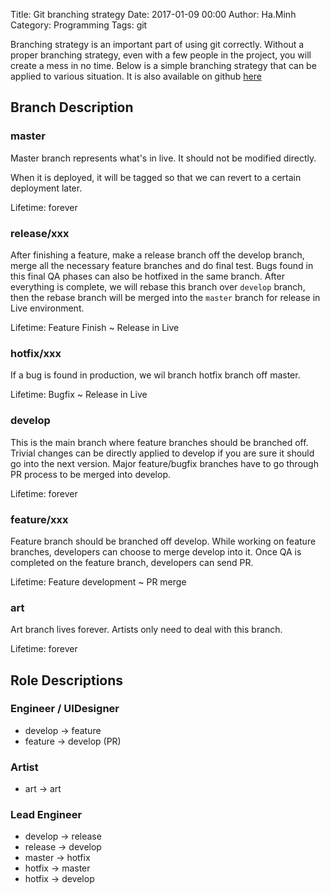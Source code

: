 Title: Git branching strategy
Date: 2017-01-09 00:00
Author: Ha.Minh
Category: Programming
Tags: git

Branching strategy is an important part of using git correctly. Without a proper branching strategy, even with a few people in the project, you will create a mess in no time. Below is a simple branching strategy that can be applied to various situation. It is also available on github [here](https://github.com/minhhh/git-manual/blob/master/branching_strategy.md)

## Branch Description
### master
Master branch represents what's in live. It should not be modified directly.

When it is deployed, it will be tagged so that we can revert to a certain deployment later.

Lifetime: forever

### release/xxx

After finishing a feature, make a release branch off the develop branch, merge all the necessary feature branches and do final test. Bugs found in this final QA phases can also be hotfixed in the same branch. After everything is complete, we will rebase this branch over `develop` branch, then the rebase branch will be merged into the `master` branch for release in Live environment.

Lifetime: Feature Finish ~ Release in Live

### hotfix/xxx

If a bug is found in production, we wil branch hotfix branch off master.

Lifetime: Bugfix ~ Release in Live

### develop

This is the main branch where feature branches should be branched off. Trivial changes can be directly applied to develop if you are sure it should go into the next version. Major feature/bugfix branches have to go through PR process to be merged into develop.

Lifetime: forever

### feature/xxx
Feature branch should be branched off develop. While working on feature branches, developers can choose to merge develop into it. Once QA is completed on the feature branch, developers can send PR.

Lifetime: Feature development ~ PR merge

### art
Art branch lives forever. Artists only need to deal with this branch.

Lifetime: forever

## Role Descriptions
### Engineer / UIDesigner
- develop -> feature
- feature -> develop (PR)

### Artist
- art -> art

### Lead Engineer
- develop -> release
- release -> develop
- master -> hotfix
- hotfix -> master
- hotfix -> develop

